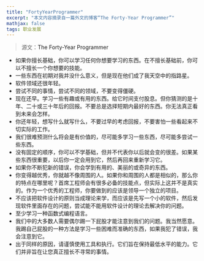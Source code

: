 ```yaml
---
title: "FortyYearProgrammer"
excerpt: "本文内容摘录自一篇外文的博客“The Forty-Year Programmer”"
mathjax: false
tags: 职业发展
---
```


> 源文：<a sherf="https://codefol.io/posts/the-forty-year-programmer/">The Forty-Year Programmer</a>


- 如果你擅长基础，你可以学习任何你想要学习的东西。在不擅长基础前，你可以不擅长一个你想要的技能。
- 一些东西在初期对我并没什么意义，但是现在他们成了我天空中的指路星。
- 软件领域还很年轻。
- 尝试不同的事情，尝试不同的领域，不要变得僵硬。
- 现在还早。学习一些有趣或有用的东西。给它时间支付股息。但你猜测的是十年、二十或三十年后的回报。不要总是选择短期内最好的东西。你无法真正看到未来会怎样。
- 你还年轻，想写什么就写什么，不要过早的考虑回报，不要害怕一些看起来不切实际的工作。
- 我们很难预测什么将会是有价值的，尽可能多学习一些东西，尽可能多尝试一些东西。
- 没有固定的顺序，你可以不学基础，但并不代表你以后就会变的很差。如果某些东西很重要，以后你一定会用到它，然后再回来重新学习它。
- 如果你不断犯新的错误，你会学到有用的、美丽的或奇异的东西。
- 你变得越优秀，你就越不像周围的人。如果你和周围的人都是相似的，那么你的特点在哪里呢？首席工程师会有很多必备的技能点，但实际上这并不是真实的。作为一个优秀的工程师，你要做到的应该是领导一个独立的项目。
- 不应该把软件设计的原则当成理论来学，而应该是先写一个小的软件，然后发现软件里面存在的问题，尝试能不能用软件设计的理论去解决你的问题。
- 至少学习一种函数式编程语言。
- 我们中的大多数人需要偶尔踢一下屁股才能注意到我们的问题。我当然愿意。我踢自己屁股的一种方法是学习一些困难而准确的东西，如果我犯了错误，我会注意到它。
- 出于同样的原因，请谨慎使用工具和执行。它们旨在保持最低水平的能力。它们并非旨在让您真正擅长不寻常的事情。